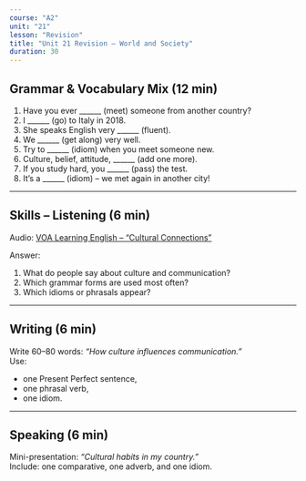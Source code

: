```yaml
---
course: "A2"
unit: "21"
lesson: "Revision"
title: "Unit 21 Revision – World and Society"
duration: 30
---
```


## Grammar & Vocabulary Mix (12 min)
1. Have you ever ______ (meet) someone from another country?  
2. I ______ (go) to Italy in 2018.  
3. She speaks English very ______ (fluent).  
4. We ______ (get along) very well.  
5. Try to ______ (idiom) when you meet someone new.  
6. Culture, belief, attitude, ______ (add one more).  
7. If you study hard, you ______ (pass) the test.  
8. It’s a ______ (idiom) – we met again in another city!  

-------

## Skills – Listening (6 min)
Audio: [VOA Learning English – “Cultural Connections”](https://learningenglish.voanews.com/)  

Answer:  
1. What do people say about culture and communication?  
2. Which grammar forms are used most often?  
3. Which idioms or phrasals appear?  

-------

## Writing (6 min)
Write 60–80 words: *“How culture influences communication.”*  
Use:  
- one Present Perfect sentence,  
- one phrasal verb,  
- one idiom.  

-------

## Speaking (6 min)
Mini-presentation: *“Cultural habits in my country.”*  
Include: one comparative, one adverb, and one idiom.
